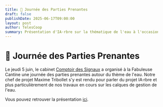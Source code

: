 ```yaml
---
title: 🤝 Journée des Parties Prenantes
draft: false
publishDate: 2025-06-17T09:00:00
layout: post
author: TelesCoop
summary: Présentation d'IA·rbre sur la thématique de l'eau à l'occasion de la Journée des Parties Prenantes
---
```

# 🤝 Journée des Parties Prenantes

Le jeudi 5 juin, le cabinet [Comptoir des Signaux](https://www.comptoirdessignaux.com/) a organisé 
à la Fabuleuse Cantine une journée des parties prenantes autour du thème de l'eau.
Notre chef de projet Maxime Tribollet s'y est rendu pour parler du projet IA·rbre et plus particulièrement de nos travaux en cours sur les calques de gestion de l'eau.  


Vous pouvez retrouver la présentation [ici](https://prez_jpp.pdf).
